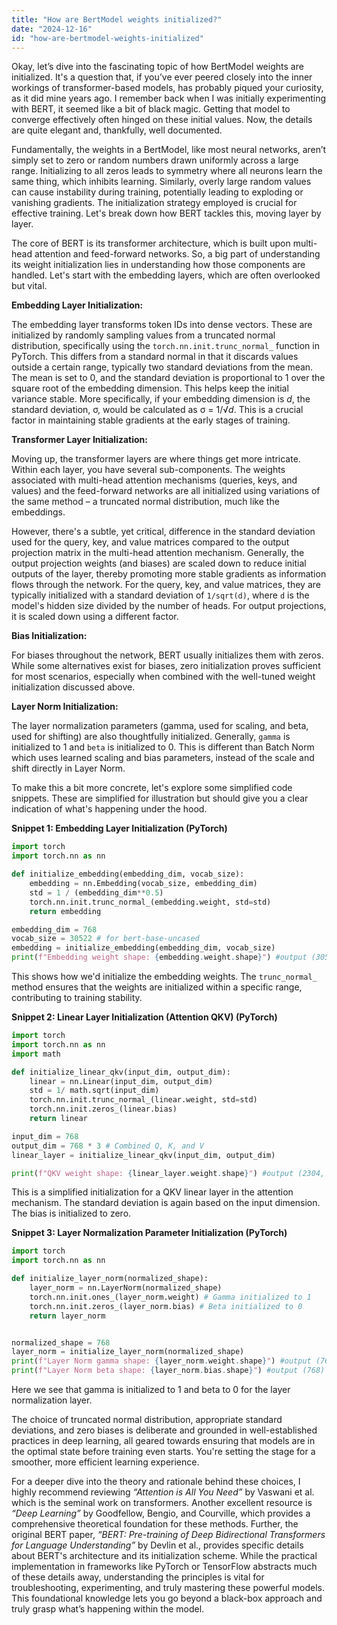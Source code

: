```yaml
---
title: "How are BertModel weights initialized?"
date: "2024-12-16"
id: "how-are-bertmodel-weights-initialized"
---
```


Okay, let’s dive into the fascinating topic of how BertModel weights are initialized. It's a question that, if you’ve ever peered closely into the inner workings of transformer-based models, has probably piqued your curiosity, as it did mine years ago. I remember back when I was initially experimenting with BERT, it seemed like a bit of black magic. Getting that model to converge effectively often hinged on these initial values. Now, the details are quite elegant and, thankfully, well documented.

Fundamentally, the weights in a BertModel, like most neural networks, aren’t simply set to zero or random numbers drawn uniformly across a large range. Initializing to all zeros leads to symmetry where all neurons learn the same thing, which inhibits learning. Similarly, overly large random values can cause instability during training, potentially leading to exploding or vanishing gradients. The initialization strategy employed is crucial for effective training. Let's break down how BERT tackles this, moving layer by layer.

The core of BERT is its transformer architecture, which is built upon multi-head attention and feed-forward networks. So, a big part of understanding its weight initialization lies in understanding how those components are handled. Let's start with the embedding layers, which are often overlooked but vital.

**Embedding Layer Initialization:**

The embedding layer transforms token IDs into dense vectors. These are initialized by randomly sampling values from a truncated normal distribution, specifically using the `torch.nn.init.trunc_normal_` function in PyTorch. This differs from a standard normal in that it discards values outside a certain range, typically two standard deviations from the mean. The mean is set to 0, and the standard deviation is proportional to 1 over the square root of the embedding dimension. This helps keep the initial variance stable. More specifically, if your embedding dimension is *d*, the standard deviation, σ, would be calculated as σ = 1/√*d*. This is a crucial factor in maintaining stable gradients at the early stages of training.

**Transformer Layer Initialization:**

Moving up, the transformer layers are where things get more intricate. Within each layer, you have several sub-components. The weights associated with multi-head attention mechanisms (queries, keys, and values) and the feed-forward networks are all initialized using variations of the same method – a truncated normal distribution, much like the embeddings.

However, there's a subtle, yet critical, difference in the standard deviation used for the query, key, and value matrices compared to the output projection matrix in the multi-head attention mechanism. Generally, the output projection weights (and biases) are scaled down to reduce initial outputs of the layer, thereby promoting more stable gradients as information flows through the network. For the query, key, and value matrices, they are typically initialized with a standard deviation of `1/sqrt(d)`, where `d` is the model's hidden size divided by the number of heads. For output projections, it is scaled down using a different factor.

**Bias Initialization:**

For biases throughout the network, BERT usually initializes them with zeros. While some alternatives exist for biases, zero initialization proves sufficient for most scenarios, especially when combined with the well-tuned weight initialization discussed above.

**Layer Norm Initialization:**

The layer normalization parameters (gamma, used for scaling, and beta, used for shifting) are also thoughtfully initialized. Generally, `gamma` is initialized to 1 and `beta` is initialized to 0. This is different than Batch Norm which uses learned scaling and bias parameters, instead of the scale and shift directly in Layer Norm.

To make this a bit more concrete, let's explore some simplified code snippets. These are simplified for illustration but should give you a clear indication of what's happening under the hood.

**Snippet 1: Embedding Layer Initialization (PyTorch)**

```python
import torch
import torch.nn as nn

def initialize_embedding(embedding_dim, vocab_size):
    embedding = nn.Embedding(vocab_size, embedding_dim)
    std = 1 / (embedding_dim**0.5)
    torch.nn.init.trunc_normal_(embedding.weight, std=std)
    return embedding

embedding_dim = 768
vocab_size = 30522 # for bert-base-uncased
embedding = initialize_embedding(embedding_dim, vocab_size)
print(f"Embedding weight shape: {embedding.weight.shape}") #output (30522, 768)
```

This shows how we'd initialize the embedding weights. The `trunc_normal_` method ensures that the weights are initialized within a specific range, contributing to training stability.

**Snippet 2: Linear Layer Initialization (Attention QKV) (PyTorch)**

```python
import torch
import torch.nn as nn
import math

def initialize_linear_qkv(input_dim, output_dim):
    linear = nn.Linear(input_dim, output_dim)
    std = 1/ math.sqrt(input_dim)
    torch.nn.init.trunc_normal_(linear.weight, std=std)
    torch.nn.init.zeros_(linear.bias)
    return linear

input_dim = 768
output_dim = 768 * 3 # Combined Q, K, and V
linear_layer = initialize_linear_qkv(input_dim, output_dim)

print(f"QKV weight shape: {linear_layer.weight.shape}") #output (2304, 768)
```

This is a simplified initialization for a QKV linear layer in the attention mechanism. The standard deviation is again based on the input dimension. The bias is initialized to zero.

**Snippet 3: Layer Normalization Parameter Initialization (PyTorch)**

```python
import torch
import torch.nn as nn

def initialize_layer_norm(normalized_shape):
    layer_norm = nn.LayerNorm(normalized_shape)
    torch.nn.init.ones_(layer_norm.weight) # Gamma initialized to 1
    torch.nn.init.zeros_(layer_norm.bias) # Beta initialized to 0
    return layer_norm


normalized_shape = 768
layer_norm = initialize_layer_norm(normalized_shape)
print(f"Layer Norm gamma shape: {layer_norm.weight.shape}") #output (768)
print(f"Layer Norm beta shape: {layer_norm.bias.shape}") #output (768)

```

Here we see that gamma is initialized to 1 and beta to 0 for the layer normalization layer.

The choice of truncated normal distribution, appropriate standard deviations, and zero biases is deliberate and grounded in well-established practices in deep learning, all geared towards ensuring that models are in the optimal state before training even starts. You're setting the stage for a smoother, more efficient learning experience.

For a deeper dive into the theory and rationale behind these choices, I highly recommend reviewing *“Attention is All You Need”* by Vaswani et al. which is the seminal work on transformers. Another excellent resource is *“Deep Learning”* by Goodfellow, Bengio, and Courville, which provides a comprehensive theoretical foundation for these methods. Further, the original BERT paper, *“BERT: Pre-training of Deep Bidirectional Transformers for Language Understanding”* by Devlin et al., provides specific details about BERT's architecture and its initialization scheme. While the practical implementation in frameworks like PyTorch or TensorFlow abstracts much of these details away, understanding the principles is vital for troubleshooting, experimenting, and truly mastering these powerful models. This foundational knowledge lets you go beyond a black-box approach and truly grasp what’s happening within the model.
